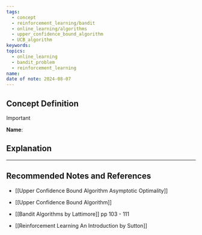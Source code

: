 ```yaml
---
tags:
  - concept
  - reinforcement_learning/bandit
  - online_learning/algorithms
  - upper_confidence_bound_algorithm
  - UCB_algorithm
keywords: 
topics:
  - online_learning
  - bandit_problem
  - reinforcement_learning
name: 
date of note: 2024-08-07
---
```


## Concept Definition

>[!important]
>**Name**: 



## Explanation





-----------
##  Recommended Notes and References


- [[Upper Confidence Bound Algorithm Asymptotic Optimality]]
- [[Upper Confidence Bound Algorithm]]



- [[Bandit Algorithms by Lattimore]] pp 103 - 111
- [[Reinforcement Learning An Introduction by Sutton]]